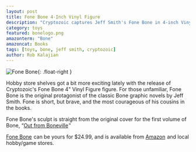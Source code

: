 ```yaml
---
layout: post
title: Fone Bone 4-Inch Vinyl Figure
description: "Cryptozoic captures Jeff Smith's Fone Bone in 4-inch Vinyl."
category: toys
featured: bonelogo.png
amazonterm: "Bone"
amazoncat: Books
tags: [toys, bone, jeff smith, cryptozoic]
author: Rob Kalajian
---
```

![Fone Bone](/images/bone/bone.jpg){: .float-right }

Hobby store shelves got a bit more exciting lately with the release of Cryptozoic's Fone Bone 4" Vinyl Figure figure. For those unfamiliar, Fone Bone is the original protagonist of the classic Bone graphic novels by Jeff Smith. Fone is short, but brave, and the most courageous of his cousins in the books.

Fone Bone's sculpt is straight from the original cover for the first volume of Bone, “<a  href="https://www.amazon.com/gp/product/0439706408/ref=as_li_tl?ie=UTF8&camp=1789&creative=9325&creativeASIN=0439706408&linkCode=as2&tag=pawnsperspect-20&linkId=7a2b2f9cba55cc0876b71705e9167d27">Out from Boneville</a><img src="//ir-na.amazon-adsystem.com/e/ir?t=pawnsperspect-20&l=am2&o=1&a=0439706408" width="1" height="1" border="0" alt="" style="border:none !important; margin:0px !important;" />”

<a  href="https://www.amazon.com/gp/product/B01BGI8PGU/ref=as_li_tl?ie=UTF8&camp=1789&creative=9325&creativeASIN=B01BGI8PGU&linkCode=as2&tag=pawnsperspect-20&linkId=5732c0a279fde41d05084e68abad9638">Fone Bone</a><img src="//ir-na.amazon-adsystem.com/e/ir?t=pawnsperspect-20&l=am2&o=1&a=B01BGI8PGU" width="1" height="1" border="0" alt="" style="border:none !important; margin:0px !important;" /> can be yours for $24.99, and is available from <a  href="https://www.amazon.com/gp/product/B01BGI8PGU/ref=as_li_tl?ie=UTF8&camp=1789&creative=9325&creativeASIN=B01BGI8PGU&linkCode=as2&tag=pawnsperspect-20&linkId=5b32ce13e9edfde073328073491b95e4">Amazon</a><img src="//ir-na.amazon-adsystem.com/e/ir?t=pawnsperspect-20&l=am2&o=1&a=B01BGI8PGU" width="1" height="1" border="0" alt="" style="border:none !important; margin:0px !important;" /> and local hobby/game stores.
